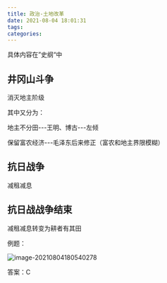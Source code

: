 ```yaml
---
title: 政治-土地改革
date: 2021-08-04 18:01:31
tags:
categories:
---
```




具体内容在”史纲“中

## 井冈山斗争

消灭地主阶级

其中又分为：

地主不分田---王明、博古---左倾

保留富农经济---毛泽东后来修正（富农和地主界限模糊）

## 抗日战争

减租减息

## 抗日战战争结束

减租减息转变为耕者有其田



例题：

![image-20210804180540278](https://picgo-freejim.oss-cn-beijing.aliyuncs.com/to_upload/image-20210804180540278.png)

答案：C

